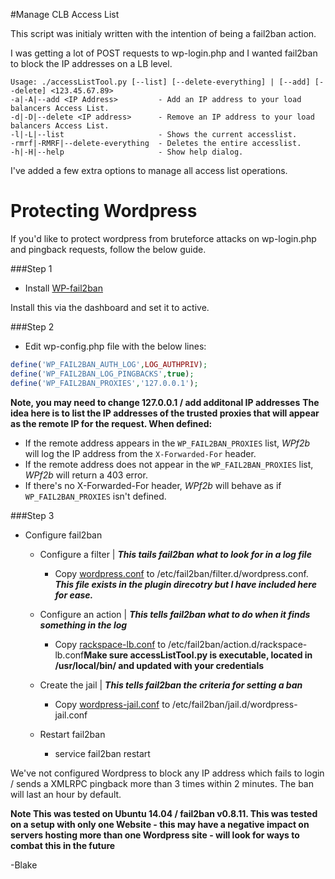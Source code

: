 #Manage CLB Access List

This script was initialy written with the intention of being a fail2ban action.

I was getting a lot of POST requests to wp-login.php and I wanted fail2ban to block the IP addresses on a LB level.

```text
Usage: ./accessListTool.py [--list] [--delete-everything] | [--add] [--delete] <123.45.67.89>
-a|-A|--add <IP Address>         - Add an IP address to your load balancers Access List.
-d|-D|--delete <IP address>      - Remove an IP address to your load balancers Access List.
-l|-L|--list                     - Shows the current accesslist.
-rmrf|-RMRF|--delete-everything  - Deletes the entire accesslist.
-h|-H|--help                     - Show help dialog.
```

I've added a few extra options to manage all access list operations.


# Protecting Wordpress

If you'd like to protect wordpress from bruteforce attacks on wp-login.php and pingback requests, follow the below guide.

###Step 1
- Install [WP-fail2ban](https://wordpress.org/plugins/wp-fail2ban/)

Install this via the dashboard and set it to active.

###Step 2
- Edit wp-config.php file with the below lines:

```php
define('WP_FAIL2BAN_AUTH_LOG',LOG_AUTHPRIV);
define('WP_FAIL2BAN_LOG_PINGBACKS',true);
define('WP_FAIL2BAN_PROXIES','127.0.0.1');
```
**Note, you may need to change 127.0.0.1 / add additonal IP addresses**
**The idea here is to list the IP addresses of the trusted proxies that will appear as the remote IP for the request. When defined:**
* If the remote address appears in the `WP_FAIL2BAN_PROXIES` list, *WPf2b* will log the IP address from the `X-Forwarded-For` header.
* If the remote address does not appear in the `WP_FAIL2BAN_PROXIES` list, *WPf2b* will return a 403 error.
* If there's no X-Forwarded-For header, *WPf2b* will behave as if `WP_FAIL2BAN_PROXIES` isn't defined.

###Step 3 
- Configure fail2ban

  - Configure a filter | **_This tails fail2ban what to look for in a log file_**
    - Copy [wordpress.conf](filter.d/wordpress.conf) to /etc/fail2ban/filter.d/wordpress.conf. **_This file exists in the plugin direcotry but I have included here for ease._**

  - Configure an action | **_This tells fail2ban what to do when it finds something in the log_**
    - Copy [rackspace-lb.conf](action.d/rackspace-lb.conf) to /etc/fail2ban/action.d/rackspace-lb.conf**Make sure accessListTool.py is executable, located in /usr/local/bin/ and updated with your credentials**

  - Create the jail | **_This tells fail2ban the criteria for setting a ban_**
    - Copy [wordpress-jail.conf](jail.d/wordpress-jail.conf) to /etc/fail2ban/jail.d/wordpress-jail.conf

  - Restart fail2ban
    - service fail2ban restart 

We've not configured Wordpress to block any IP address which fails to login / sends a XMLRPC pingback more than 3 times within 2 minutes. The ban will last an hour by default.

**Note This was tested on Ubuntu 14.04 / fail2ban v0.8.11. This was tested on a setup with only one Website - this may have a negative impact on servers hosting more than one Wordpress site - will look for ways to combat this in the future**

-Blake
